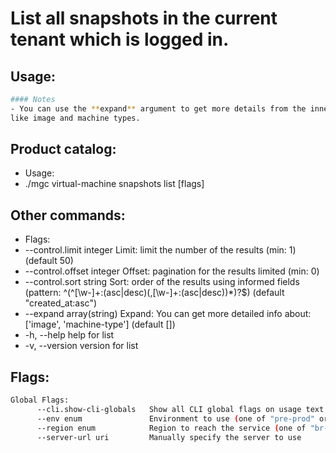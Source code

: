 # List all snapshots in the current tenant which is logged in.

## Usage:
```bash
#### Notes
- You can use the **expand** argument to get more details from the inner objects
like image and machine types.
```

## Product catalog:
- Usage:
- ./mgc virtual-machine snapshots list [flags]

## Other commands:
- Flags:
- --control.limit integer     Limit: limit the number of the results (min: 1) (default 50)
- --control.offset integer    Offset: pagination for the results limited (min: 0)
- --control.sort string       Sort: order of the results using informed fields (pattern: ^(^[\w-]+:(asc|desc)(,[\w-]+:(asc|desc))*)?$) (default "created_at:asc")
- --expand array(string)     Expand: You can get more detailed info about: ['image', 'machine-type']  (default [])
- -h, --help                     help for list
- -v, --version                  version for list

## Flags:
```bash
Global Flags:
      --cli.show-cli-globals   Show all CLI global flags on usage text
      --env enum               Environment to use (one of "pre-prod" or "prod") (default "prod")
      --region enum            Region to reach the service (one of "br-mgl1", "br-ne1" or "br-se1") (default "br-ne1")
      --server-url uri         Manually specify the server to use
```

